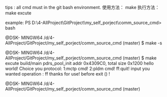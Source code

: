tips :
    all cmd must in the git bash environment.
使用方法： make
执行方法： make excute

example:
PS D:\4-AllProject\GitProject\my_self_porject\comm_source_cmd> bash

@DSK- MINGW64 /d/4-AllProject/GitProject/my_self_porject/comm_source_cmd (master)
$ make -s

@DSK- MINGW64 /d/4-AllProject/GitProject/my_self_porject/comm_source_cmd (master)
$ make excute
build/main
pdrs_pool_init addr 0x4309C0, total size 0x1200
hello world!
Choice you protocol: 
        1:mctp cmd!
        2:pldm cmd!
        ff:quit!
input you wanted operation : 
ff
thanks for use! 
before exit () !

@DSK- MINGW64 /d/4-AllProject/GitProject/my_self_porject/comm_source_cmd (master)